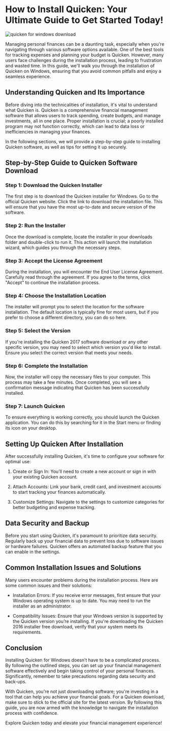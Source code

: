 # How to Install Quicken: Your Ultimate Guide to Get Started Today!


![quicken for windows download](https://i.postimg.cc/jq7DpqJ1/02-Wf-Encg-Y1h-QAd-Kd-SRa-Sod2-1.webp)


Managing personal finances can be a daunting task, especially when you're navigating through various software options available. One of the best tools for tracking expenses and planning your budget is Quicken. However, many users face challenges during the installation process, leading to frustration and wasted time. In this guide, we'll walk you through the installation of Quicken on Windows, ensuring that you avoid common pitfalls and enjoy a seamless experience.


## Understanding Quicken and Its Importance


Before diving into the technicalities of installation, it's vital to understand what Quicken is. Quicken is a comprehensive financial management software that allows users to track spending, create budgets, and manage investments, all in one place. Proper installation is crucial; a poorly installed program may not function correctly, which can lead to data loss or inefficiencies in managing your finances.


In the following sections, we will provide a step-by-step guide to installing Quicken software, as well as tips for setting it up securely.


## Step-by-Step Guide to Quicken Software Download


### Step 1: Download the Quicken Installer


The first step is to download the Quicken installer for Windows. Go to the official Quicken website. Click the link to download the installation file. This will ensure that you have the most up-to-date and secure version of the software.


### Step 2: Run the Installer


Once the download is complete, locate the installer in your downloads folder and double-click to run it. This action will launch the installation wizard, which guides you through the necessary steps.


### Step 3: Accept the License Agreement


During the installation, you will encounter the End User License Agreement. Carefully read through the agreement. If you agree to the terms, click "Accept" to continue the installation process.


### Step 4: Choose the Installation Location


The installer will prompt you to select the location for the software installation. The default location is typically fine for most users, but if you prefer to choose a different directory, you can do so here.


### Step 5: Select the Version


If you're installing the Quicken 2017 software download or any other specific version, you may need to select which version you'd like to install. Ensure you select the correct version that meets your needs.


### Step 6: Complete the Installation


Now, the installer will copy the necessary files to your computer. This process may take a few minutes. Once completed, you will see a confirmation message indicating that Quicken has been successfully installed.


### Step 7: Launch Quicken


To ensure everything is working correctly, you should launch the Quicken application. You can do this by searching for it in the Start menu or finding its icon on your desktop.


## Setting Up Quicken After Installation


After successfully installing Quicken, it's time to configure your software for optimal use:


1. Create or Sign In: You'll need to create a new account or sign in with your existing Quicken account.


2. Attach Accounts: Link your bank, credit card, and investment accounts to start tracking your finances automatically.


3. Customize Settings: Navigate to the settings to customize categories for better budgeting and expense tracking.


## Data Security and Backup


Before you start using Quicken, it's paramount to prioritize data security. Regularly back up your financial data to prevent loss due to software issues or hardware failures. Quicken offers an automated backup feature that you can enable in the settings.


## Common Installation Issues and Solutions


Many users encounter problems during the installation process. Here are some common issues and their solutions:


- Installation Errors: If you receive error messages, first ensure that your Windows operating system is up to date. You may need to run the installer as an administrator.


- Compatibility Issues: Ensure that your Windows version is supported by the Quicken version you’re installing. If you're downloading the Quicken 2016 installer free download, verify that your system meets its requirements.


## Conclusion


Installing Quicken for Windows doesn’t have to be a complicated process. By following the outlined steps, you can set up your financial management software effectively and begin taking control of your personal finances. Significantly, remember to take precautions regarding data security and back-ups.


With Quicken, you're not just downloading software; you're investing in a tool that can help you achieve your financial goals. For a Quicken download, make sure to stick to the official site for the latest version. By following this guide, you are now armed with the knowledge to navigate the installation process with confidence.


Explore Quicken today and elevate your financial management experience!

